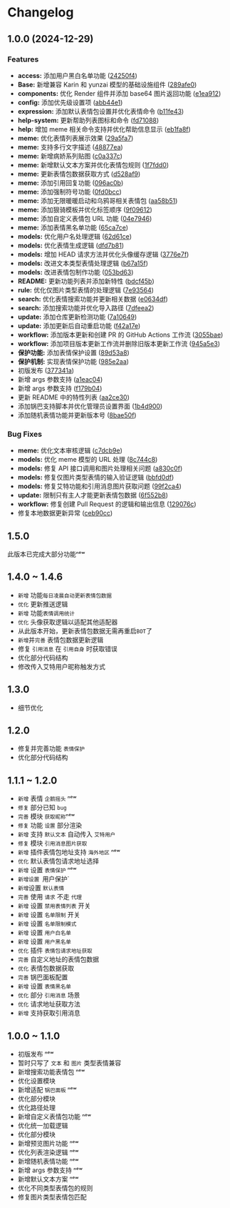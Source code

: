 # Changelog

## 1.0.0 (2024-12-29)


### Features

* **access:** 添加用户黑白名单功能 ([24250f4](https://github.com/wuliya336/clarity-meme/commit/24250f483476a60409cdc8bb5b5c90e8c50aff85))
* **Base:** 新增兼容 Karin 和 yunzai 模型的基础设施组件 ([289afe0](https://github.com/wuliya336/clarity-meme/commit/289afe0fdd878d42c6636d4ea621211eed3883ba))
* **components:** 优化 Render 组件并添加 base64 图片返回功能 ([e1ea912](https://github.com/wuliya336/clarity-meme/commit/e1ea912876398242ffe39201adba987a8db92834))
* **config:** 添加优先级设置项 ([abb44e1](https://github.com/wuliya336/clarity-meme/commit/abb44e1ddfccf0983861a22b321d403b7af71a88))
* **expression:** 添加默认表情包设置并优化表情命令 ([b11fe43](https://github.com/wuliya336/clarity-meme/commit/b11fe438c9b3be77712a9a9cdd19311f0ffa1d96))
* **help-system:** 更新帮助列表图标和命令 ([fd71088](https://github.com/wuliya336/clarity-meme/commit/fd7108839db15a70113d80a0f3fc15b2fe4cf31c))
* **help:** 增加 meme 相关命令支持并优化帮助信息显示 ([eb1fa8f](https://github.com/wuliya336/clarity-meme/commit/eb1fa8f26f15997e4a39da7e8cdee7ad70f54180))
* **meme:** 优化表情列表展示效果 ([29a5fa7](https://github.com/wuliya336/clarity-meme/commit/29a5fa777864756d905fb3dd1df99a5db187e046))
* **meme:** 支持多行文字描述 ([48877ea](https://github.com/wuliya336/clarity-meme/commit/48877eafc995fe76517aecf22c22478fdf4cc2b9))
* **meme:** 新增病娇系列贴图 ([c0a337c](https://github.com/wuliya336/clarity-meme/commit/c0a337ce8b13b73e412e4d822fa883fc86c8d473))
* **meme:** 新增默认文本方案并优化表情包规则 ([1f7fdd0](https://github.com/wuliya336/clarity-meme/commit/1f7fdd0a0a6e95ff704fb18ad004af0889738117))
* **meme:** 更新表情包数据获取方式 ([d528af9](https://github.com/wuliya336/clarity-meme/commit/d528af936c2a7e78e309dd95c573a328f2798082))
* **meme:** 添加引用回复功能 ([096ac0b](https://github.com/wuliya336/clarity-meme/commit/096ac0b9226f7eb75b4e8f3401a16f4f1830acb3))
* **meme:** 添加强制符号功能 ([0fd0bcc](https://github.com/wuliya336/clarity-meme/commit/0fd0bcc359a31e13f6e7f034385a4af86537a375))
* **meme:** 添加无限暖暖启动和乌鸦哥相关表情包 ([aa58b51](https://github.com/wuliya336/clarity-meme/commit/aa58b51a26e91e419c5b06c0ad82c66caafbaaeb))
* **meme:** 添加狠骑模板并优化标签顺序 ([9f09612](https://github.com/wuliya336/clarity-meme/commit/9f09612eac7b72e3241c6cada65f3600bb064242))
* **meme:** 添加自定义表情包 URL 功能 ([04e7946](https://github.com/wuliya336/clarity-meme/commit/04e7946cc5b5cc65030bbdce87f909290fa580c2))
* **meme:** 添加表情黑名单功能 ([65ca7ce](https://github.com/wuliya336/clarity-meme/commit/65ca7ceec2ccb55eb5152eccc69f1dba3f68bb5b))
* **models:** 优化用户名处理逻辑 ([62d61ce](https://github.com/wuliya336/clarity-meme/commit/62d61ce4ade0aca300c7933e8b83b3e407269319))
* **models:** 优化表情生成逻辑 ([dfd7b81](https://github.com/wuliya336/clarity-meme/commit/dfd7b815d59f5d39dcfd0cb7c71d2139ad9714d9))
* **models:** 增加 HEAD 请求方法并优化头像缓存逻辑 ([3776e7f](https://github.com/wuliya336/clarity-meme/commit/3776e7f9823eee5bc320dbd11a2311181dc2750f))
* **models:** 改进文本类型表情处理逻辑 ([b67a15f](https://github.com/wuliya336/clarity-meme/commit/b67a15fa9077e9d80f4d92447ac23eb3931fdc7e))
* **models:** 改进表情包制作功能 ([053bd63](https://github.com/wuliya336/clarity-meme/commit/053bd63766ae2d62e7387600b5d43d1bc06602d0))
* **README:** 更新功能列表并添加新特性 ([bdcf45b](https://github.com/wuliya336/clarity-meme/commit/bdcf45ba38fd1fc7a6ee2c7ae5adecfaf0d04ac5))
* **rule:** 优化仅图片类型表情的处理逻辑 ([7e93564](https://github.com/wuliya336/clarity-meme/commit/7e93564ef94b01d7aab050f0bb8ea92ce1157d3b))
* **search:** 优化表情搜索功能并更新相关数据 ([e0634df](https://github.com/wuliya336/clarity-meme/commit/e0634df6230628142892c65d4e055076462f6bfa))
* **search:** 添加搜索功能并优化导入路径 ([7dfeea2](https://github.com/wuliya336/clarity-meme/commit/7dfeea2f4817de575c55e4aaf5065ac47576626b))
* **update:** 添加仓库更新检测功能 ([7a10649](https://github.com/wuliya336/clarity-meme/commit/7a10649b6ea4d8dc351e0bb75fbe7f1c29c0fe0a))
* **update:** 添加更新后自动重启功能 ([f42a17e](https://github.com/wuliya336/clarity-meme/commit/f42a17e26b587a8568c7e90d1e269a645b29f482))
* **workflow:** 添加版本更新和创建 PR 的 GitHub Actions 工作流 ([3055bae](https://github.com/wuliya336/clarity-meme/commit/3055baee8a9ebaaec19c4a7491e2b203f07cf4d6))
* **workflow:** 添加项目版本更新工作流并删除旧版本更新工作流 ([945a5e3](https://github.com/wuliya336/clarity-meme/commit/945a5e3cf0bbd1617c806977e315d8a8056e22fe))
* **保护功能:** 添加表情保护设置 ([89d53a8](https://github.com/wuliya336/clarity-meme/commit/89d53a81af26c86817f88a74d18e8873c65a3ee6))
* **保护机制:** 实现表情保护功能 ([985e2aa](https://github.com/wuliya336/clarity-meme/commit/985e2aa4d86d0ede97ab15afb98508d8d4a1ce5e))
* 初版发布 ([377341a](https://github.com/wuliya336/clarity-meme/commit/377341a1086fb59f7842175d9ac75ed0417b0d6f))
* 新增 args 参数支持 ([a1eac04](https://github.com/wuliya336/clarity-meme/commit/a1eac04a94c30cc44ab6b55a7917f3e6aff9b0d7))
* 新增 args 参数支持 ([f179b04](https://github.com/wuliya336/clarity-meme/commit/f179b04c8b6ecc584f5658ad2572eeed92b34eee))
* 更新 README 中的特性列表 ([aa2ce30](https://github.com/wuliya336/clarity-meme/commit/aa2ce30daa93a498bf173eaecc81ead6f923bfab))
* 添加锅巴支持脚本并优化管理员设置界面 ([1b4d900](https://github.com/wuliya336/clarity-meme/commit/1b4d900da3d4cadf9316719358488587d8e32c18))
* 添加随机表情功能并更新版本号 ([8bae50f](https://github.com/wuliya336/clarity-meme/commit/8bae50f9adb6b4ff14fbd688fe039f0d0a10790c))


### Bug Fixes

* **meme:** 优化文本审核逻辑 ([c7dcb9e](https://github.com/wuliya336/clarity-meme/commit/c7dcb9e1516ed9f4d185b71b2e91a7b7c2ceac34))
* **models:** 优化 meme 模型的 URL 处理 ([8c744c8](https://github.com/wuliya336/clarity-meme/commit/8c744c8b92c1e3b8ee03d5bc4ac9272770e44c91))
* **models:** 修复 API 接口调用和图片处理相关问题 ([a830c0f](https://github.com/wuliya336/clarity-meme/commit/a830c0f8bb6f53be32b13c7bc8fe5096eb795b67))
* **models:** 修复仅图片类型表情的输入验证逻辑 ([bbfd0df](https://github.com/wuliya336/clarity-meme/commit/bbfd0df477b4ff1f71d564db8a2c40a9a55bb2d4))
* **models:** 修复艾特功能和引用消息图片获取问题 ([99f2ca4](https://github.com/wuliya336/clarity-meme/commit/99f2ca4d7f972b49a6d41db59036dc39c3ea355b))
* **update:** 限制只有主人才能更新表情包数据 ([6f552b8](https://github.com/wuliya336/clarity-meme/commit/6f552b8171002fe04f90d5f97978d7b2a56bd419))
* **workflow:** 修复创建 Pull Request 的逻辑和输出信息 ([129076c](https://github.com/wuliya336/clarity-meme/commit/129076c184efe43e77aeb83a3b0723908f9fffad))
* 修复本地数据更新异常 ([ceb90cc](https://github.com/wuliya336/clarity-meme/commit/ceb90ccc8df0e5ef13c70f42b856b9a544a912ca))

## 1.5.0 
此版本已完成大部分功能ⁿᵉʷ

## 1.4.0 ~ 1.4.6
- `新增` 功能`每日凌晨自动更新表情包数据`
- `优化` 更新推送逻辑
- `新增` 功能`表情调用统计`
- `优化` 头像获取逻辑以适配其他适配器
- 从此版本开始，更新表情包数据无需再重启`BOT`了
- `新增`并`完善` 表情包数据更新逻辑
- 修复 `引用消息` 在 `引用自身` 时获取错误
- 优化部分代码结构
- 修改传入艾特用户昵称触发方式

## 1.3.0
- 细节优化

## 1.2.0
- 修复并完善功能 `表情保护`
- 优化部分代码结构

## 1.1.1 ~ 1.2.0
- `新增` 表情 `企鹅摇头` ⁿᵉʷ
- `修复` 部分已知 `bug`
- `完善` 模块 `获取昵称`ⁿᵉʷ
- `修复` 功能 `设置` 部分渲染
- `新增` 支持 `默认文本` 自动传入 `艾特用户`
- `修复` 模块 `引用消息图片获取`
- `新增` 插件表情包地址支持 `海外地区` ⁿᵉʷ
- `优化` 默认表情包请求地址选择
- `新增` 设置 `表情保护` ⁿᵉʷ
- `新增设置 `用户保护`
- `新增`设置 `默认表情`
- `完善` 使用 `请求` 不走 `代理`
- `新增` 设置 `禁用表情列表` 开关
- `新增` 设置 `名单限制` 开关
- `新增` 设置 `名单限制模式`
- `新增` 设置 `用户白名单`
- `新增` 设置 `用户黑名单`
- `优化` 插件 `表情包请求地址获取`
- `完善` 自定义地址的表情包数据
- `优化` 表情包数据获取
- `完善` 锅巴面板配置
- `新增` 设置 `表情黑名单`
- `优化` 部分 `引用消息` 场景
- `优化` 请求地址获取方法
- `新增` 支持获取引用消息

## 1.0.0 ~ 1.1.0
- 初版发布 ⁿᵉʷ
- 暂时只写了 `文本` 和 `图片` 类型表情兼容
- 新增搜索功能表情包 ⁿᵉʷ
- 优化设置模块
- 新增适配 `锅巴面板` ⁿᵉʷ
- 优化部分模块
- 优化路径处理
- 新增自定义表情包功能 ⁿᵉʷ
- 优化统一加载逻辑
- 优化部分模块
- 新增预览图片功能 ⁿᵉʷ
- 优化列表渲染逻辑 ⁿᵉʷ
- 新增随机表情功能 ⁿᵉʷ
- 新增 args 参数支持 ⁿᵉʷ
- 新增默认文本方案 ⁿᵉʷ
- 优化不同类型表情包的规则
- 修复图片类型表情包匹配
